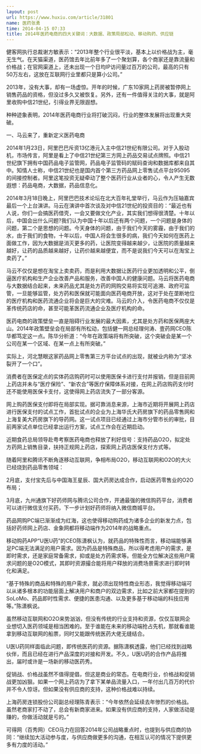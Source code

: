 ```yaml
---
layout: post
url: https://www.huxiu.com/article/31801
name: 医药张勇
time: 2014-04-15 07:33
title: 2014年医药电商的四大关键词：大数据、政策局部松动、移动购药、供应链
---
```

健客网执行总裁谢方敏表示：“2013年整个行业很平淡，基本上以价格战为主，毫无生气。在天猫渠道，医药馆去年比前年多了一个聚划算，各个商家还是靠流量和价格战；在官网渠道上，还未出现一个日均IP访问量过百万的公司，最高的只有50万左右，这放在互联网行业里都只是算小公司。”

2013年，没有大事，却有一场虚惊。开年的时候，广东10家网上药房被暂停网上销售药品的资格，但没过多久又被恢复。另外，还有一件值得关注的大事，就是阿里收购中信21世纪，引得业界无限遐想。

种种迹象表明，2014年医药电商行业将打破沉闷，行业的整体发展将出现重大突破。

一、马云来了，重新定义医药电商

2014年1月23日，阿里巴巴斥资13亿港元入主中信21世纪有限公司。对于入股动机，市场传言，阿里是看上了中信21世纪第三方网上药品交易试点牌照。中信21世纪旗下拥有中国药品电子监管网，药品电子监管码的赋码查询和数据库都来自其中。知情人士称，中信21世纪也是国内首个第三方药品网上零售试点平台95095的间接控制者。阿里这笔投资无疑牵动了整个医药行业从业者的心，令人产生无数遐想：药品电商，大数据，药品信息化。

2014年3月18日晚上，阿里巴巴技术论坛在北大百年礼堂举行，马云作为压轴嘉宾最后一个上台演讲。马云在演讲中首次谈及对中信21世纪的投资目的：“最近也有人说，你们一会搞医药借壳，一会又要做文化产业，其实我们想得很清楚。十年以后，中国会出什么问题?我们认为中国十年以后还有两个问题，一个问题是身体的问题，第二个是思想的问题。今天身体的问题，由于我们今天的雾霾，由于我们的水，由于我们的食物，十年以后，中国人将会生很多的病，我们今天如何在医药上面做工作，因为大数据是消灭更多的药，让医院变得越来越少，让医院的质量越来越好，让药的品质越来越好，让药价越来越便宜，而不是说我们今天可以在淘宝上卖药了。”

马云不仅仅是想在淘宝上卖卖药，而是利用大数据让医药行业更加透明和公平，倒逼医疗机构和生产企业改善产品和服务，改善中国人的健康问题。马云将医药电商与大数据结合起来，未来药品尤其是处方药的网购交易将实现可追溯、政府可监管，一旦能够监管，处方药和医保就可能面向医药电商开放，这对于处在垄断地位的医疗机构和医药流通企业将会是巨大的灾难。马云的介入，令医药电商不仅仅是革传统药店的命，甚至可能革医药流通企业及医疗机构的命。

医药电商的政策壁垒一直是阻碍行业发展的最大因素，尤其是处方药和医保两座大山。2014年政策壁垒会在局部有所松动，包括健一网总经理何涛、壹药网CEO陈华都笃定这一点。陈华分析道：“今年在政策端将有所突破，这个突破会是某一个公司在某一个区域、在某一点上有所突破。”

实际上，河北慧眼这家药品网上零售第三方平台试点的出现，就被业内称为“坚冰裂开了一个口”。

消费者在医保定点的实体药店购药时可以使用医保卡进行支付并报销，但是目前网上药店并未与“医疗保险”、“新农合”等医疗保障体系对接，在网上药店购药支付时还不能使用医保卡支付，这使得网上药店流失了一部分客源。

网上购药医保支付即将在局部实现。据可靠消息来源，上海市近期将开展网上药店进行医保支付的试点工作，首批试点的企业为上海华氏大药房旗下的药品零售网和上海复美大药房旗下的导药网。这一试点项目已经通过上海市分管市长的审批，目前两家试点单位已经拿出运行方案，试点工作会在近期启动。

近期食药总局领导赴粤考察医药电商也释放了利好信号：支持药品O2O，拟定处方药网上销售目录，扶持正规网上药店，探索网上药店医保支付方式等。

随着阿里和腾讯不断角逐移动互联网，争相布局O2O，移动互联网和O2O的大火已经烧到药品零售领域：

2月底，支付宝先后与中国海王星辰、国大药房达成合作，启动医药零售业的O2O布局；

3月底，九州通旗下好药师网与腾讯公司合作，开通最强的微信购药平台，消费者可以进行微信支付买药，下一步计划好药师将纳入微信商城平台。

药品网购PC端已渐渐成为红海，这也使得移动购药成为诸多企业的新发力点，包括好药师网上药店、金象网都将移动端作为2014年的战略重点。

移动购药APP“U医U药”的CEO陈潇枫认为，就药品的特殊性而言，移动端能够满足PC端无法满足的用户需求。因为药品是特殊商品，所以得考虑用户的需求，是即时需求，还是家庭常备需求，抑或是处方药需求等。但能全方位解决这些用户需求问题的是O2O模式，其即时资源撮合能将用户释放的消费场景需求进行即时转化和满足。

“基于特殊的商品和特殊的用户需求，就必须出现特性商业形态，我觉得移动端可以从诸多根本的功能层面上解决用户和商户的双边需求，比如之前大家都在提到的SoLoMo、药品即时性需求、便捷的医患沟通、以及更多基于移动端的科技应用等。”陈潇枫说。

虽然移动互联网和O2O来势汹汹，但没有传统的行业支持和资源，仅仅互联网企业想切入医药领域是相当困难的。至于谁能在未来的移动端抢占先机，那就看谁能拿到移动互联网的船票，同时又能跟传统医药大佬无缝结合。

U医U药同样面临此问题，即传统医药的资源。据陈潇枫透露，他们已经找到战略伙伴，而且已经在进行产品深度的对接和开发。不久，U医U药的合作产品将推出，届时或许是一场新的移动医药秀。

促销战、价格战虽然不值得提倡，但这是商业的常态。在电商行业，价格战和促销战更加凶狠。如果一个网上药店为了拿下某单品流量入口，一年付出几百万的代价并不令人惊讶。但如果没有供应商的支持，这种价格战难以持续。

上海药房连锁股份公司副总经理陈青表示：“今年依然会延续去年惨烈的价格战。虽然老商家打不动了，总会有新商家进来。如果没有供应商的支持，人家做活动是赚的，你做活动就是亏的。”

可得网（百秀网）CEO马力在回答2014年公司战略重点时，也提到与供应商的协同：“继续加大活动参与度，与供应商做更多的沟通，在相互认可的情况下提供更多有力度的活动。”

